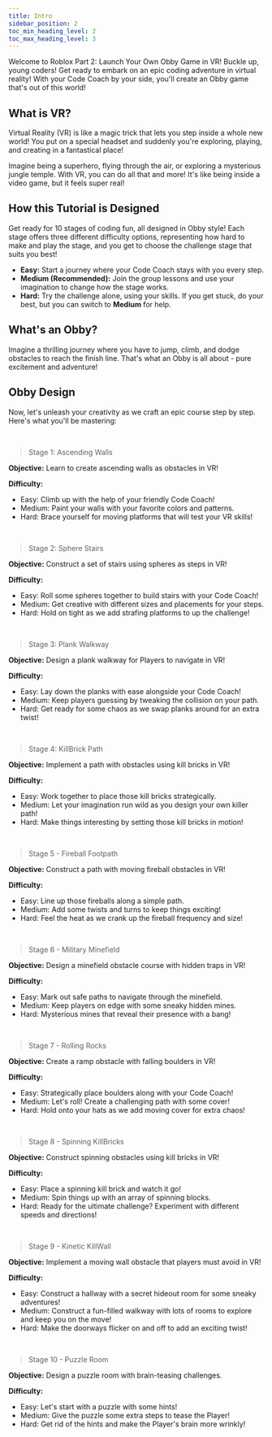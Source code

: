 ```yaml
---
title: Intro
sidebar_position: 2
toc_min_heading_level: 2
toc_max_heading_level: 3
---
```


<!-- import ReactPlayer from 'react-player'
import MyVideoUrl from './video/Intro.mp4'; -->

Welcome to Roblox Part 2: Launch Your Own Obby Game in VR! Buckle up, young coders! Get ready to embark on an epic coding adventure in virtual reality! With your Code Coach by your side, you'll create an Obby game that's out of this world!

<!-- <div align='center'>
  <ReactPlayer controls url={MyVideoUrl}/>
</div> -->

## What is VR?

Virtual Reality (VR) is like a magic trick that lets you step inside a whole new world! You put on a special headset and suddenly you're exploring, playing, and creating in a fantastical place!

Imagine being a superhero, flying through the air, or exploring a mysterious jungle temple. With VR, you can do all that and more! It's like being inside a video game, but it feels super real!

## How this Tutorial is Designed

Get ready for 10 stages of coding fun, all designed in Obby style! Each stage offers three different difficulty options, representing how hard to make and play the stage, and you get to choose the challenge stage that suits you best! 
- **Easy:** Start a journey where your Code Coach stays with you every step.
- **Medium (Recommended):** Join the group lessons and use your imagination to change how the stage works.
- **Hard:** Try the challenge alone, using your skills. If you get stuck, do your best, but you can switch to **Medium** for help.

## What's an Obby?

Imagine a thrilling journey where you have to jump, climb, and dodge obstacles to reach the finish line. That's what an Obby is all about - pure excitement and adventure!

## Obby Design

Now, let's unleash your creativity as we craft an epic course step by step. Here's what you'll be mastering:

<br  />

>Stage 1: Ascending Walls

**Objective:** Learn to create ascending walls as obstacles in VR!

**Difficulty:**
- Easy: Climb up with the help of your friendly Code Coach!
- Medium: Paint your walls with your favorite colors and patterns.
- Hard: Brace yourself for moving platforms that will test your VR skills!

<br  />

>Stage 2: Sphere Stairs

**Objective:** Construct a set of stairs using spheres as steps in VR!

**Difficulty:**
- Easy: Roll some spheres together to build stairs with your Code Coach!
- Medium: Get creative with different sizes and placements for your steps.
- Hard: Hold on tight as we add strafing platforms to up the challenge!

<br  />

>Stage 3: Plank Walkway

**Objective:** Design a plank walkway for Players to navigate in VR!

**Difficulty:**
- Easy: Lay down the planks with ease alongside your Code Coach!
- Medium: Keep players guessing by tweaking the collision on your path.
- Hard: Get ready for some chaos as we swap planks around for an extra twist!

<br  />

>Stage 4: KillBrick Path

**Objective:** Implement a path with obstacles using kill bricks in VR!

**Difficulty:**
- Easy: Work together to place those kill bricks strategically.
- Medium: Let your imagination run wild as you design your own killer path!
- Hard: Make things interesting by setting those kill bricks in motion!

<br  />

>Stage 5 - Fireball Footpath

**Objective:** Construct a path with moving fireball obstacles in VR!

**Difficulty:**
- Easy: Line up those fireballs along a simple path.
- Medium: Add some twists and turns to keep things exciting!
- Hard: Feel the heat as we crank up the fireball frequency and size!

<br  />

>Stage 6 - Military Minefield

**Objective:** Design a minefield obstacle course with hidden traps in VR!

**Difficulty:**
- Easy: Mark out safe paths to navigate through the minefield.
- Medium: Keep players on edge with some sneaky hidden mines.
- Hard: Mysterious mines that reveal their presence with a bang!

<br  />

>Stage 7 - Rolling Rocks

**Objective:** Create a ramp obstacle with falling boulders in VR!

**Difficulty:**
- Easy: Strategically place boulders along with your Code Coach!
- Medium: Let's roll! Create a challenging path with some cover!
- Hard: Hold onto your hats as we add moving cover for extra chaos!

<br  />

>Stage 8 - Spinning KillBricks

**Objective:** Construct spinning obstacles using kill bricks in VR!

**Difficulty:**
- Easy: Place a spinning kill brick and watch it go!
- Medium: Spin things up with an array of spinning blocks.
- Hard: Ready for the ultimate challenge? Experiment with different speeds and directions!

<br  />

>Stage 9 - Kinetic KillWall

**Objective:** Implement a moving wall obstacle that players must avoid in VR!

**Difficulty:**
- Easy: Construct a hallway with a secret hideout room for some sneaky adventures!
- Medium: Construct a fun-filled walkway with lots of rooms to explore and keep you on the move!
- Hard: Make the doorways flicker on and off to add an exciting twist!

<br  />

>Stage 10 - Puzzle Room

**Objective:** Design a puzzle room with brain-teasing challenges.

**Difficulty:**
- Easy: Let's start with a puzzle with some hints!
- Medium: Give the puzzle some extra steps to tease the Player!
- Hard: Get rid of the hints and make the Player's brain more wrinkly!
